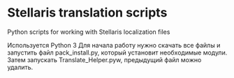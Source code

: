# Stellaris translation scripts
Python scripts for working with Stellaris localization files

Используется Python 3
Для начала работу нужно скачать все файлы и запустить файл pack_install.py, который установит необходимые модули.
Затем запускать Translate_Helper.pyw, предыдущий файл можно удалить.
